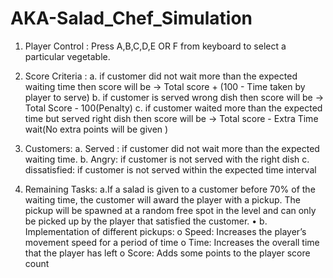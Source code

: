 # AKA-Salad_Chef_Simulation
1. Player Control : Press A,B,C,D,E OR F from keyboard to select a particular vegetable.

2. Score Criteria : 
a. if customer did not wait more than the expected waiting time then score will be -> Total score + (100 - Time taken by player to serve)
b. if customer is served wrong dish then score will be -> Total Score - 100(Penalty)
c. if customer waited more than the expected time but served right dish then score will be -> Total score - Extra Time wait(No extra points will be given )

3. Customers:
a. Served : if customer did not wait more than the expected waiting time.
b. Angry: if customer is not served with the right dish
c. dissatisfied: if customer is not served within the expected time interval

4. Remaining Tasks:
a.If a salad is given to a customer before 70% of the waiting time, the customer will award the player with a pickup. 
The pickup will be spawned at a random free spot in the level and can only be picked up by the player that satisfied the customer. • 
b. Implementation of different pickups:
o Speed: Increases the player’s movement speed for a period of time 
o Time: Increases the overall time that the player has left
o Score: Adds some points to the player score count 
